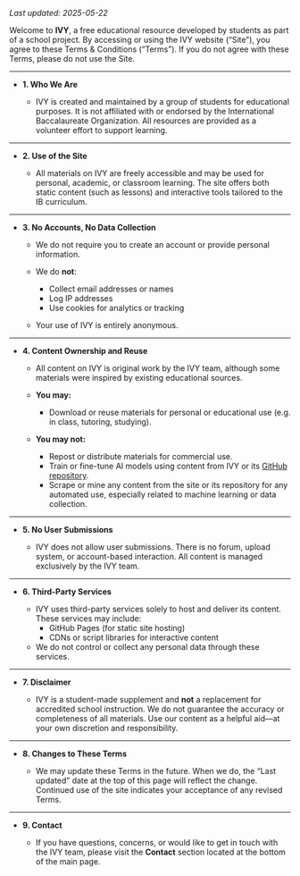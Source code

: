_Last updated: 2025-05-22_

Welcome to **IVY**, a free educational resource developed by students as part of a school project. By accessing or using the IVY website (“Site”), you agree to these Terms & Conditions (“Terms”). If you do not agree with these Terms, please do not use the Site.

---

- **1. Who We Are**

  - IVY is created and maintained by a group of students for educational purposes. It is not affiliated with or endorsed by the International Baccalaureate Organization. All resources are provided as a volunteer effort to support learning.

---

- **2. Use of the Site**

  - All materials on IVY are freely accessible and may be used for personal, academic, or classroom learning. The site offers both static content (such as lessons) and interactive tools tailored to the IB curriculum.

---

- **3. No Accounts, No Data Collection**

  - We do not require you to create an account or provide personal information.
  
  - We do **not**:
    -  Collect email addresses or names
    -  Log IP addresses
    -  Use cookies for analytics or tracking
    
  - Your use of IVY is entirely anonymous.

---
- **4. Content Ownership and Reuse**

  - All content on IVY is original work by the IVY team, although some materials were inspired by existing educational sources.

  - **You may:**
    -  Download or reuse materials for personal or educational use (e.g. in class, tutoring, studying).
  
  - **You may not:**
    -  Repost or distribute materials for commercial use.
    -  Train or fine-tune AI models using content from IVY or its [GitHub repository](https://github.com/NagusameCS/IVY).
    -  Scrape or mine any content from the site or its repository for any automated use, especially related to machine learning or data collection.

---

- **5. No User Submissions**

  - IVY does not allow user submissions. There is no forum, upload system, or account-based interaction. All content is managed exclusively by the IVY team.

---

- **6. Third-Party Services**

  - IVY uses third-party services solely to host and deliver its content. These services may include:
    -  GitHub Pages (for static site hosting)
    -  CDNs or script libraries for interactive content
  - We do not control or collect any personal data through these services.
  
---

- **7. Disclaimer**

  - IVY is a student-made supplement and **not** a replacement for accredited school instruction. We do not guarantee the accuracy or completeness of all materials. Use our content as a helpful aid—at your own discretion and responsibility.
  
---
- **8. Changes to These Terms**

  - We may update these Terms in the future. When we do, the “Last updated” date at the top of this page will reflect the change. Continued use of the site indicates your acceptance of any revised Terms.

---

- **9. Contact**

  - If you have questions, concerns, or would like to get in touch with the IVY team, please visit the **Contact** section located at the bottom of the main page.
